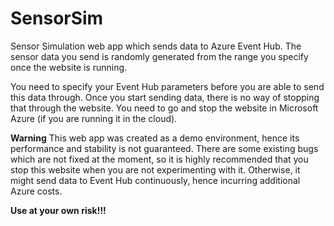 # SensorSim
Sensor Simulation web app which sends data to Azure Event Hub. 
The sensor data you send is randomly generated from the range you specify once the website is running.

You need to specify your Event Hub parameters before you are able to send this data through. Once you start sending
data, there is no way of stopping that through the website. You need to go and stop the website in Microsoft Azure
(if you are running it in the cloud).

**Warning** This web app was created as a demo environment, hence its performance and stability is not guaranteed.
There are some existing bugs which are not fixed at the moment, so it is highly recommended that you stop this website
when you are not experimenting with it. Otherwise, it might send data to Event Hub continuously, hence incurring additional
Azure costs.

**Use at your own risk!!!**




